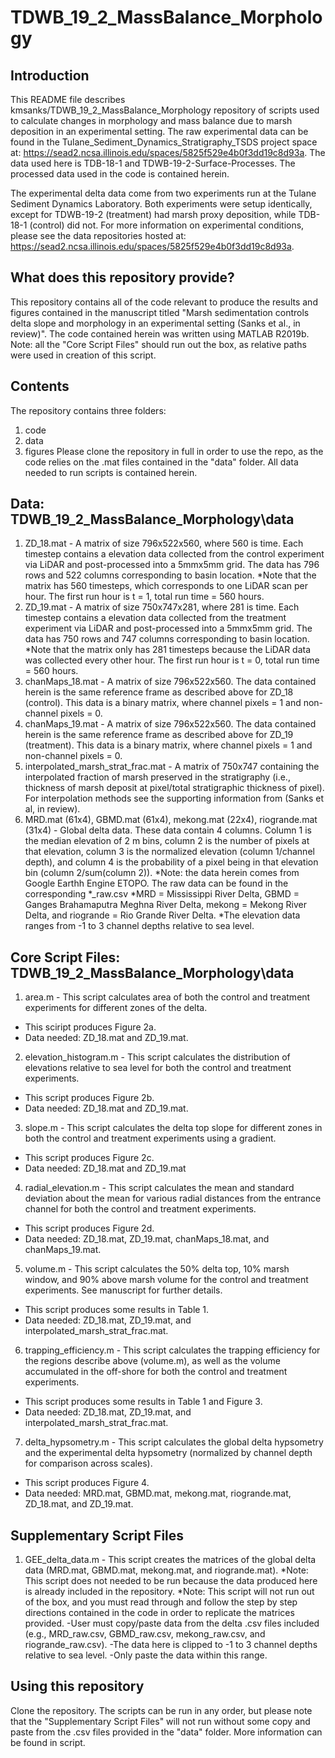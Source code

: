 # TDWB_19_2_MassBalance_Morphology
## Introduction
This README file describes kmsanks/TDWB_19_2_MassBalance_Morphology repository of scripts used to calculate changes in morphology and mass balance due to marsh deposition in an experimental setting. The raw experimental data can be found in the Tulane_Sediment_Dynamics_Stratigraphy_TSDS project space at: https://sead2.ncsa.illinois.edu/spaces/5825f529e4b0f3dd19c8d93a. The data used here is TDB-18-1 and TDWB-19-2-Surface-Processes. The processed data used in the code is contained herein. 

The experimental delta data come from two experiments run at the Tulane Sediment Dynamics Laboratory. Both experiments were setup identically, except for TDWB-19-2 (treatment) had marsh proxy deposition, while TDB-18-1 (control) did not. 
For more information on experimental conditions, please see the data repositories hosted at: https://sead2.ncsa.illinois.edu/spaces/5825f529e4b0f3dd19c8d93a.

## What does this repository provide?
This repository contains all of the code relevant to produce the results and figures contained in the manuscript titled "Marsh sedimentation controls delta slope and morphology in an experimental setting (Sanks et al., in review)". The code contained herein was written using MATLAB R2019b. Note: all the "Core Script Files" should run out the box, as relative paths were used in creation of this script.

## Contents
The repository contains three folders:
 1. code
 2. data
 3. figures
Please clone the repository in full in order to use the repo, as the code relies on the .mat files contained in the "data" folder. All data needed to run scripts is contained herein.

## Data: TDWB_19_2_MassBalance_Morphology\data
 1. ZD_18.mat - A matrix of size 796x522x560, where 560 is time. Each timestep contains a elevation data collected from the control experiment via LiDAR and post-processed into a 5mmx5mm grid. The data has 796 rows and 522 columns corresponding to basin location.
  *Note that the matrix has 560 timesteps, which corresponds to one LiDAR scan per hour. The first run hour is t = 1, total run time = 560 hours.
 2. ZD_19.mat - A matrix of size 750x747x281, where 281 is time. Each timestep contains a elevation data collected from the treatment experiment via LiDAR and post-processed into a 5mmx5mm grid. The data has 750 rows and 747 columns corresponding to basin location. 
  *Note that the matrix only has 281 timesteps because the LiDAR data was collected every other hour. The first run hour is t = 0, total run time = 560 hours.
 3. chanMaps_18.mat - A matrix of size 796x522x560. The data contained herein is the same reference frame as described above for ZD_18 (control). This data is a binary matrix, where channel pixels = 1 and non-channel pixels = 0.
 4. chanMaps_19.mat - A matrix of size 796x522x560. The data contained herein is the same reference frame as described above for ZD_19 (treatment). This data is a binary matrix, where channel pixels = 1 and non-channel pixels = 0.
 5. interpolated_marsh_strat_frac.mat - A matrix of 750x747 containing the interpolated fraction of marsh preserved in the stratigraphy (i.e., thickness of marsh deposit at pixel/total stratigraphic thickness of pixel). For interpolation methods see the supporting information from (Sanks et al, in review). 
 6. MRD.mat (61x4), GBMD.mat (61x4), mekong.mat (22x4), riogrande.mat (31x4) - Global delta data. These data contain 4 columns. Column 1 is the median elevation of 2 m bins, column 2 is the number of pixels at that elevation, column 3 is the normalized elevation (column 1/channel depth), and column 4 is the probability of a pixel being in that elevation bin (column 2/sum(column 2)). 
  *Note: the data herein comes from Google Earthh Engine ETOPO. The raw data can be found in the corresponding *_raw.csv
  *MRD = Mississippi River Delta, GBMD = Ganges Brahamaputra Meghna River Delta, mekong = Mekong River Delta, and riogrande = Rio Grande River Delta.
  *The elevation data ranges from -1 to 3 channel depths relative to sea level. 

## Core Script Files: TDWB_19_2_MassBalance_Morphology\data
 1. area.m - This script calculates area of both the control and treatment experiments for different zones of the delta. 
   * This sciript produces Figure 2a. 
   * Data needed: ZD_18.mat and ZD_19.mat.
 2. elevation_histogram.m - This script calculates the distribution of elevations relative to sea level for both the control and treatment experiments.
   * This script produces Figure 2b.
   * Data needed: ZD_18.mat and ZD_19.mat.
 3. slope.m - This script calculates the delta top slope for different zones in both the control and treatment experiments using a gradient.
   * This script produces Figure 2c.
   * Data needed: ZD_18.mat and ZD_19.mat
 4. radial_elevation.m - This script calculates the mean and standard deviation about the mean for various radial distances from the entrance channel for both the control and treatment experiments.
   * This script produces Figure 2d.
   * Data needed: ZD_18.mat, ZD_19.mat, chanMaps_18.mat, and chanMaps_19.mat.
 5. volume.m - This script calculates the 50% delta top, 10% marsh window, and 90% above marsh volume for the control and treatment experiments. See manuscript for further details.
   * This script produces some results in Table 1.
   * Data needed: ZD_18.mat, ZD_19.mat, and interpolated_marsh_strat_frac.mat.
 6. trapping_efficiency.m - This script calculates the trapping efficiency for the regions describe above (volume.m), as well as the volume accumulated in the off-shore for both the control and treatment experiments.
   * This script produces some results in Table 1 and Figure 3.
   * Data needed: ZD_18.mat, ZD_19.mat, and interpolated_marsh_strat_frac.mat.
 7. delta_hypsometry.m - This script calculates the global delta hypsometry and the experimental delta hypsometry (normalized by channel depth for comparison across scales).
   * This script produces Figure 4.
   * Data needed: MRD.mat, GBMD.mat, mekong.mat, riogrande.mat, ZD_18.mat, and ZD_19.mat.
  
## Supplementary Script Files
 1. GEE_delta_data.m - This script creates the matrices of the global delta data (MRD.mat, GBMD.mat, mekong.mat, and riogrande.mat).
  *Note: This script does not needed to be run because the data produced here is already included in the repository.
  *Note: This script will not run out of the box, and you must read through and follow the step by step directions contained in the code in order to replicate the matrices provided. 
    -User must copy/paste data from the delta .csv files included (e.g., MRD_raw.csv, GBMD_raw.csv, mekong_raw.csv, and riogrande_raw.csv).
    -The data here is clipped to -1 to 3 channel depths relative to sea level.
    -Only paste the data within this range. 
    
## Using this repository
Clone the repository. The scripts can be run in any order, but please note that the "Supplementary Script Files" will not run without some copy and paste from the .csv files provided in the "data" folder. More information can be found in script.  
